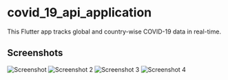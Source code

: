 # covid_19_api_application

This Flutter app tracks global and country-wise COVID-19 data in real-time.

## Screenshots

![Screenshot](screenshots/screenshot.png)
![Screenshot 2](screenshots/screenshot2.png)
![Screenshot 3](screenshots/screenshot3.png)
![Screenshot 4](screenshot/screenshot4.png)

